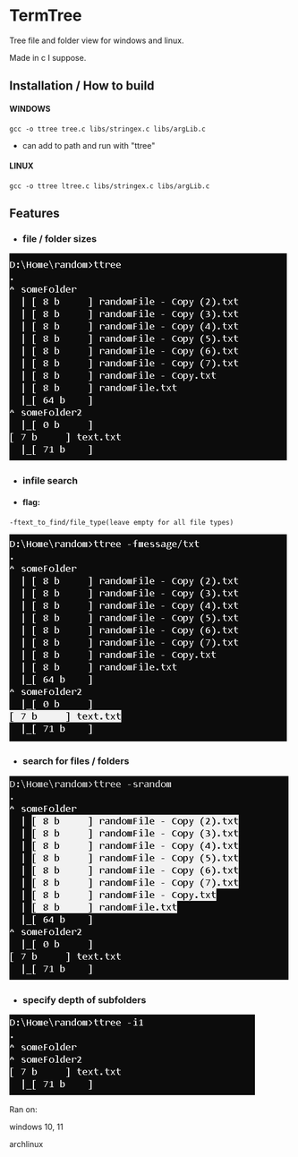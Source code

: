 # TermTree
Tree file and folder view for windows and linux.

Made in c I suppose. 

## Installation /  How to build 


#### WINDOWS
```
gcc -o ttree tree.c libs/stringex.c libs/argLib.c
```
* can add to path and run with "ttree"


#### LINUX
```
gcc -o ttree ltree.c libs/stringex.c libs/argLib.c
```

## Features
* ### file / folder sizes

![Alt text](https://github.com/bendikMichal/termtree/blob/images/ttree01.PNG)


* ### infile search
* #### flag:

```
-ftext_to_find/file_type(leave empty for all file types)
```
![Alt text](https://github.com/bendikMichal/termtree/blob/images/ttree04.PNG)


* ### search for files / folders

![Alt text](https://github.com/bendikMichal/termtree/blob/images/ttree02.PNG)


* ### specify depth of subfolders

![Alt text](https://github.com/bendikMichal/termtree/blob/images/ttree03.PNG)


Ran on:

windows 10, 11

archlinux

